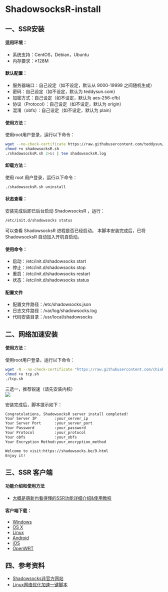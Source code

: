 # ShadowsocksR-install
## 一、SSR安装
#### 适用环境：  
  - 系统支持：CentOS，Debian，Ubuntu  
  - 内存要求：≥128M 

#### 默认配置：
  - 服务器端口：自己设定（如不设定，默认从 9000-19999 之间随机生成）
  - 密码：自己设定（如不设定，默认为 teddysun.com）
  - 加密方式：自己设定（如不设定，默认为 aes-256-cfb）
  - 协议（Protocol）：自己设定（如不设定，默认为 origin）
  - 混淆（obfs）：自己设定（如不设定，默认为 plain）
  
#### 使用方法：  
使用root用户登录，运行以下命令：  
```bash
wget --no-check-certificate https://raw.githubusercontent.com/teddysun/shadowsocks_install/master/shadowsocksR.sh
chmod +x shadowsocksR.sh
./shadowsocksR.sh 2>&1 | tee shadowsocksR.log
```
#### 卸载方法：   
使用 root 用户登录，运行以下命令：
```bash
./shadowsocksR.sh uninstall
```

#### 状态查看：
安装完成后即已后台启动 ShadowsocksR ，运行：
```bash
/etc/init.d/shadowsocks status
```
可以查看 ShadowsocksR 进程是否已经启动。 
本脚本安装完成后，已将 ShadowsocksR 自动加入开机自启动。

#### 使用命令：
  - 启动：/etc/init.d/shadowsocks start
  - 停止：/etc/init.d/shadowsocks stop
  - 重启：/etc/init.d/shadowsocks restart
  - 状态：/etc/init.d/shadowsocks status
  
#### 配置文件
  - 配置文件路径：/etc/shadowsocks.json
  - 日志文件路径：/var/log/shadowsocks.log
  - 代码安装目录：/usr/local/shadowsocks

## 二、网络加速安装
#### 使用方法：
使用root用户登录，运行以下命令：
```bash
wget -N --no-check-certificate "https://raw.githubusercontent.com/chiakge/Linux-NetSpeed/master/tcp.sh"
chmod +x tcp.sh
./tcp.sh
```
三选一，推荐锐速（请先安装内核）  
![](https://www.94ish.me/usr/uploads/2017/11/557206173.png)

安装完成后，脚本提示如下：
```bash
Congratulations, ShadowsocksR server install completed!
Your Server IP        :your_server_ip
Your Server Port      :your_server_port
Your Password         :your_password
Your Protocol         :your_protocol
Your obfs             :your_obfs
Your Encryption Method:your_encryption_method

Welcome to visit:https://shadowsocks.be/9.html
Enjoy it!
````

## 三、SSR 客户端
#### 功能介绍和使用方法
  - [大概是萌新也看得懂的SSR功能详细介绍&使用教程](https://lolico.moe/tutorial/shadowsocksr.html)
  
#### 客户端下载：
  - [Windows](https://github.com/shadowsocksrr/shadowsocksr-csharp/releases)
  - [OS X](https://github.com/shadowsocks/shadowsocks-iOS/wiki/Shadowsocks-for-OSX-Help)
  - [Linux](https://github.com/shadowsocks/shadowsocks-qt5)
  - [Android](https://github.com/shadowsocks/shadowsocks-android)
  - [iOS](https://github.com/shadowsocks/shadowsocks-iOS/wiki/Help)
  - [OpenWRT](https://github.com/shadowsocks/openwrt-shadowsocks)

## 四、参考资料
- [Shadowsocks非官方网站](https://shadowsocks.be/9.html)
- [Linux网络优化加速一键脚本](https://www.94ish.me/1635.html)
